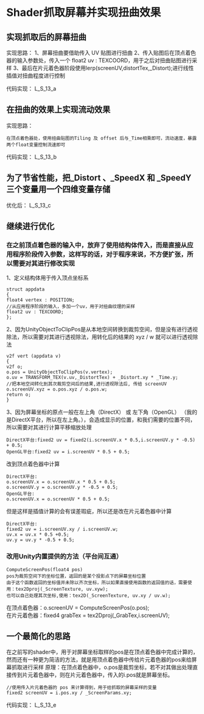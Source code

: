 <!-- 码云挂件,在码云、Typora下style无效 -->
<div style="position: absolute; right: 0 ;top: 0; opacity: 70%;">

</div>

# Shader抓取屏幕并实现扭曲效果

## 实现抓取后的屏幕扭曲
实现思路：
1、屏幕扭曲要借助传入 UV 贴图进行扭曲
2、传入贴图后在顶点着色器的输入参数处，传入一个 float2 uv : TEXCOORD，用于之后对扭曲贴图进行采样
3、最后在片元着色器阶段使用lerp(screenUV,distortTex,_Distort);进行线性插值对扭曲程度进行控制

代码实现：
L_S_13_a

## 在扭曲的效果上实现流动效果
实现思路：

    在顶点着色器处，使用扭曲贴图的Tiling 及 offset 后与_Time相乘即可，流动速度，暴露两个float变量控制流速即可

代码实现：
L_S_13_b

## 为了节省性能，把_Distort 、_SpeedX 和 _SpeedY三个变量用一个四维变量存储

优化后：
L_S_13_c

## 继续进行优化

### 在之前顶点着色器的输入中，放弃了使用结构体传入，而是直接从应用程序阶段传入参数，这样写的话，对于程序来说，不方便扩张，所以需要对其进行修改实现
1、定义结构体用于传入顶点坐标系

    struct appdata
    {
    float4 vertex : POSITION;
    //从应用程序阶段的输入，多加一个uv，用于对扭曲纹理的采样
    float2 uv : TEXCOORD;
    };

2、因为UnityObjectToClipPos是从本地空间转换到裁剪空间，但是没有进行透视除法，所以需要对其进行透视除法，用转化后的结果的 xyz / w 就可以进行透视除法

    v2f vert (appdata v)
    {
    v2f o;
    o.pos = UnityObjectToClipPos(v.vertex);
    o.uv = TRANSFORM_TEX(v.uv,_DistortTex) + _Distort.xy * _Time.y;
    //把本地空间转化到其次裁剪空间后的结果,进行透视除法后, 传给 screenUV
    o.screenUV.xyz = o.pos.xyz / o.pos.w;
    return o;
    }

3、因为屏幕坐标的原点一般在左上角（DirectX） 或 左下角（OpenGL） （我的是DirectX平台，所以在左上角。），会造成显示的位置，和我们需要的位置不同，所以需要对其进行计算平移缩放处理



    DirectX平台:fixed2 uv = fixed2(i.screenUV.x * 0.5,i.screenUV.y * -0.5) + 0.5;
    OpenGL平台:fixed2 uv = i.screenUV * 0.5 + 0.5;

改到顶点着色器中计算

    DirectX平台:
    o.screenUV.x = o.screenUV.x * 0.5 + 0.5;
    o.screenUV.y = o.screenUV.y * -0.5 + 0.5;
    OpenGL平台:
    o.screenUV.x = o.screenUV * 0.5 + 0.5;



但是这样是插值计算的会有误差瑕疵，所以还是改在片元着色器中计算

    DirectX平台:
    fixed2 uv = i.screenUV.xy / i.screenUV.w;
    uv.x = uv.x * 0.5 +0.5;
    uv.y = uv.y * -0.5 + 0.5;
### 改用Unity内置提供的方法（平台间互通）

    ComputeScreenPos(float4 pos)
    pos为裁剪空间下的坐标位置，返回的是某个投影点下的屏幕坐标位置
    由于这个函数返回的坐标值并未除以齐次坐标，所以如果直接使用函数的返回值的话，需要使用：tex2Dproj(_ScreenTexture, uv.xyw);
    也可以自己处理其次坐标,使用：tex2D(_ScreenTexture, uv.xy / uv.w);

在顶点着色器：o.screenUV = ComputeScreenPos(o.pos);  
在片元着色器：fixed4 grabTex = tex2Dproj(_GrabTex,i.screenUV);
## 一个最简化的思路
在之前写的shader中，用于对屏幕坐标取样的pos是在顶点着色器中完成计算的，然而还有一种更为简洁的方法，就是用顶点着色器中传给片元着色器的pos来给屏幕抓取进行采样
原理：在顶点着色器中，o.pos是裁剪坐标，若不对其做出处理直接传到片元着色器中，则在片元着色器中，传入的i.pos就是屏幕坐标。

    //使用传入片元着色器的 pos 来计算得到，用于给抓取的屏幕采样的变量
    fixed2 screenUV = i.pos.xy / _ScreenParams.xy;
代码实现：
L_S_13_e